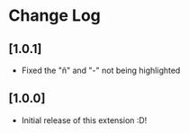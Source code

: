 # Change Log

## [1.0.1]

- Fixed the "ñ" and "-" not being highlighted

## [1.0.0]

- Initial release of this extension :D!